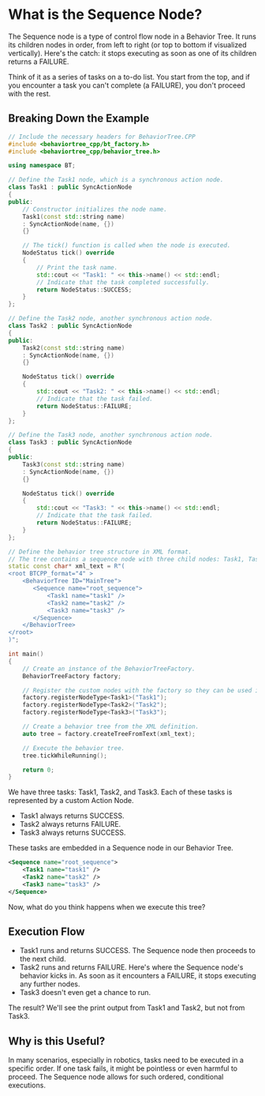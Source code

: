 # What is the Sequence Node?
The Sequence node is a type of control flow node in a Behavior Tree. It runs its children nodes in order, from left to right (or top to bottom if visualized vertically). Here's the catch: it stops executing as soon as one of its children returns a FAILURE.

Think of it as a series of tasks on a to-do list. You start from the top, and if you encounter a task you can't complete (a FAILURE), you don't proceed with the rest.

## Breaking Down the Example
```c++
// Include the necessary headers for BehaviorTree.CPP
#include <behaviortree_cpp/bt_factory.h>
#include <behaviortree_cpp/behavior_tree.h>

using namespace BT;

// Define the Task1 node, which is a synchronous action node.
class Task1 : public SyncActionNode
{
public:
    // Constructor initializes the node name.
    Task1(const std::string name) 
    : SyncActionNode(name, {})
    {}

    // The tick() function is called when the node is executed.
    NodeStatus tick() override
    {
        // Print the task name.
        std::cout << "Task1: " << this->name() << std::endl;
        // Indicate that the task completed successfully.
        return NodeStatus::SUCCESS;
    }
};

// Define the Task2 node, another synchronous action node.
class Task2 : public SyncActionNode
{
public:
    Task2(const std::string name) 
    : SyncActionNode(name, {})
    {}

    NodeStatus tick() override
    {
        std::cout << "Task2: " << this->name() << std::endl;
        // Indicate that the task failed.
        return NodeStatus::FAILURE;
    }
};

// Define the Task3 node, another synchronous action node.
class Task3 : public SyncActionNode
{
public:
    Task3(const std::string name) 
    : SyncActionNode(name, {})
    {}

    NodeStatus tick() override
    {
        std::cout << "Task3: " << this->name() << std::endl;
        // Indicate that the task failed.
        return NodeStatus::FAILURE;
    }
};

// Define the behavior tree structure in XML format.
// The tree contains a sequence node with three child nodes: Task1, Task2, and Task3.
static const char* xml_text = R"(
<root BTCPP_format="4" >
    <BehaviorTree ID="MainTree">
       <Sequence name="root_sequence">
           <Task1 name="task1" />
           <Task2 name="task2" />
           <Task3 name="task3" />
       </Sequence>
    </BehaviorTree>
</root>
)";

int main()
{  
    // Create an instance of the BehaviorTreeFactory.
    BehaviorTreeFactory factory;

    // Register the custom nodes with the factory so they can be used in behavior trees.
    factory.registerNodeType<Task1>("Task1");
    factory.registerNodeType<Task2>("Task2");
    factory.registerNodeType<Task3>("Task3");

    // Create a behavior tree from the XML definition.
    auto tree = factory.createTreeFromText(xml_text);

    // Execute the behavior tree.
    tree.tickWhileRunning();

    return 0;
}
```

We have three tasks: Task1, Task2, and Task3. Each of these tasks is represented by a custom Action Node.

* Task1 always returns SUCCESS.
* Task2 always returns FAILURE.
* Task3 always returns SUCCESS.

These tasks are embedded in a Sequence node in our Behavior Tree.
```xml
<Sequence name="root_sequence">
    <Task1 name="task1" />
    <Task2 name="task2" />
    <Task3 name="task3" />
</Sequence>
```
Now, what do you think happens when we execute this tree?

## Execution Flow
* Task1 runs and returns SUCCESS. The Sequence node then proceeds to the next child.
* Task2 runs and returns FAILURE. Here's where the Sequence node's behavior kicks in. As soon as it encounters a FAILURE, it stops executing any further nodes.
* Task3 doesn't even get a chance to run.

The result? We'll see the print output from Task1 and Task2, but not from Task3.


## Why is this Useful?
In many scenarios, especially in robotics, tasks need to be executed in a specific order. If one task fails, it might be pointless or even harmful to proceed. The Sequence node allows for such ordered, conditional executions.